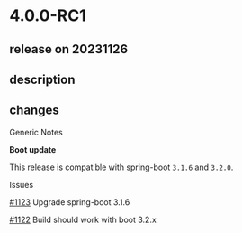 # 4.0.0-RC1

## release on 20231126

## description

## changes

Generic Notes

<strong>Boot update</strong>

This release is compatible with spring-boot <code>3.1.6</code> and <code>3.2.0</code>.

Issues

<a class="issue-link js-issue-link" data-error-text="Failed to load title" data-id="2009269831" data-permission-text="Title is private" data-url="https://github.com/spring-projects/spring-statemachine/issues/1123" data-hovercard-type="issue" data-hovercard-url="/spring-projects/spring-statemachine/issues/1123/hovercard" href="https://github.com/spring-projects/spring-statemachine/issues/1123">#1123</a> Upgrade spring-boot 3.1.6

<a class="issue-link js-issue-link" data-error-text="Failed to load title" data-id="1990606110" data-permission-text="Title is private" data-url="https://github.com/spring-projects/spring-statemachine/issues/1122" data-hovercard-type="issue" data-hovercard-url="/spring-projects/spring-statemachine/issues/1122/hovercard" href="https://github.com/spring-projects/spring-statemachine/issues/1122">#1122</a> Build should work with boot 3.2.x

